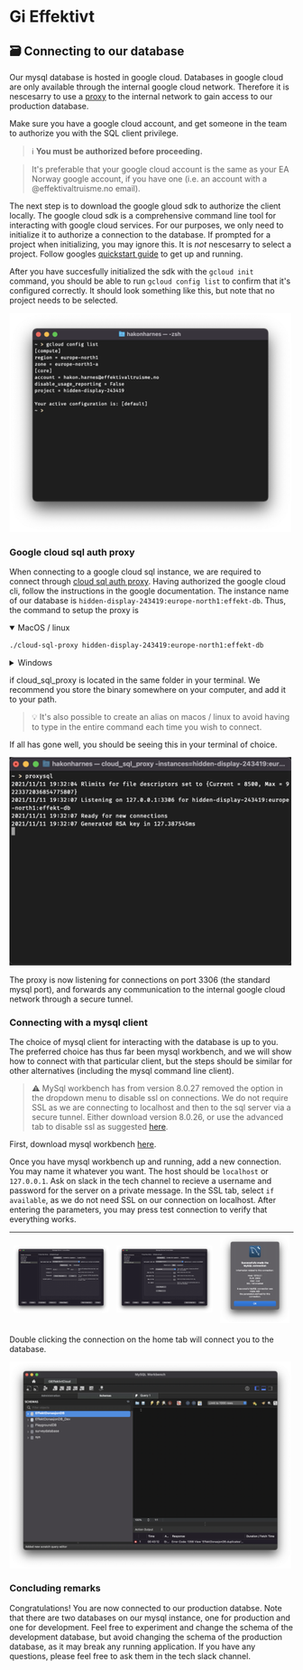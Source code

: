 # Gi Effektivt

## 🗃 Connecting to our database 

Our mysql database is hosted in google cloud. Databases in google cloud are only available through the internal google cloud network. Therefore it is nescesarry to use a [proxy](https://en.wikipedia.org/wiki/Proxy_server) to the internal network to gain access to our production database.

Make sure you have a google cloud account, and get someone in the team to authorize you with the SQL client privilege. 

> ℹ️ **You must be authorized before proceeding.**

> It's preferable that your google cloud account is the same as your EA Norway google account, if you have one (i.e. an account with a @effektivaltruisme.no email).

The next step is to download the google gloud sdk to authorize the client locally. The google cloud sdk is a comprehensive command line tool for interacting with google cloud services. For our purposes, we only need to initialize it to authorize a connection to the database. If prompted for a project when initializing, you may ignore this. It is *not* nescesarry to select a project. Follow googles [quickstart guide](https://cloud.google.com/sdk/docs/quickstart) to get up and running.

After you have succesfully initialized the sdk with the `gcloud init` command, you should be able to run `gcloud config list` to confirm that it's configured correctly. It should look something like this, but note that no project needs to be selected.

<img src="https://github.com/stiftelsen-effekt/.github/blob/main/profile/gcloud_config.png" width="500" />

### Google cloud sql auth proxy

When connecting to a google cloud sql instance, we are required to connect through [cloud sql auth proxy](https://cloud.google.com/sql/docs/mysql/connect-admin-proxy). Having authorized the google cloud cli, follow the instructions in the google documentation. The instance name of our database is `hidden-display-243419:europe-north1:effekt-db`. Thus, the command to setup the proxy is

<details open>
  <summary>MacOS / linux</summary>
  
  ```sh
  ./cloud-sql-proxy hidden-display-243419:europe-north1:effekt-db
  ```
</details>
<details>
  <summary>Windows</summary>
  
  ```sh
  cloud_sql_proxy.exe hidden-display-243419:europe-north1:effekt-db
  ```
</details>

if cloud_sql_proxy is located in the same folder in your terminal. We recommend you store the binary somewhere on your computer, and add it to your path.

> 💡 It's also possible to create an alias on macos / linux to avoid having to type in the entire command each time you wish to connect.

If all has gone well, you should be seeing this in your terminal of choice.

<img src="https://github.com/stiftelsen-effekt/.github/blob/main/profile/sql_proxy_terminal.png" width="500" />

The proxy is now listening for connections on port 3306 (the standard mysql port), and forwards any communication to the internal google cloud network through a secure tunnel.

### Connecting with a mysql client

The choice of mysql client for interacting with the database is up to you. The preferred choice has thus far been mysql workbench, and we will show how to connect with that particular client, but the steps should be similar for other alternatives (including the mysql command line client).

> ⚠️ MySql workbench has from version 8.0.27 removed the option in the dropdown menu to disable ssl on connections. We do not require SSL as we are connecting to localhost and then to the sql server via a secure tunnel. Either download version 8.0.26, or use the advanced tab to disable ssl as suggested [here](https://stackoverflow.com/questions/69747663/how-to-configure-mysql-workbench-to-not-require-ssl-encryption).

First, download mysql workbench [here](https://dev.mysql.com/downloads/workbench/). 

Once you have mysql workbench up and running, add a new connection. You may name it whatever you want. The host should be `localhost` or `127.0.0.1`. Ask on slack in the tech channel to recieve a username and password for the server on a private message. In the SSL tab, select `if available`, as we do not need SSL on our connection on localhost. After entering the parameters, you may press test connection to verify that everything works.

|<img src="https://github.com/stiftelsen-effekt/.github/blob/main/profile/workbench_parameters.png" />|<img src="https://github.com/stiftelsen-effekt/.github/blob/main/profile/workbench_ssl.png"/>|<img src="https://github.com/stiftelsen-effekt/.github/blob/main/profile/workbench_test.png" />|
|-|-|-|

Double clicking the connection on the home tab will connect you to the database.


<img src="https://github.com/stiftelsen-effekt/.github/blob/main/profile/workbench_connected.png" width="500" />

### Concluding remarks

Congratulations! You are now connected to our production databse. Note that there are two databases on our mysql instance, one for production and one for development. Feel free to experiment and change the schema of the development database, but avoid changing the schema of the production database, as it may break any running application. If you have any questions, please feel free to ask them in the tech slack channel.
